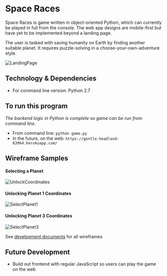 # Space Races
Space Races is game written in object-oriented Python, which can currently be played in full from the console. The web app designs are mobile-first but have yet to be implemented beyond a landing page.

The user is tasked with saving humanity on Earth by finding another suitable planet. It requires puzzle-solving in a choose-your-own-adventure style.

![LandingPage](https://res.cloudinary.com/dckkkjkuz/image/upload/v1664659706/space-races_landing_page_screenshot_without_tab_zcxbzt.png)

## Technology & Dependencies
* For command line version: Python 2.7


## To run this program
*The backend logic in Python is complete so game can be run from command line.*
* From command line: `python game.py`
* In the future, on the web: `https://gentle-headland-63964.herokuapp.com/`


## Wireframe Samples

#### Selecting a Planet
![UnlockCoordinates](https://res.cloudinary.com/dckkkjkuz/image/upload/c_scale,w_400/v1509154912/space-races/SelectPuzzle.png)


#### Unlocking Planet 1 Coordinates
![SelectPlanet1](https://res.cloudinary.com/dckkkjkuz/image/upload/c_scale,w_400/v1509161143/space-races/UnlockPlanet1.png)


#### Unlocking Planet 3 Coordinates
![SelectPlanet3](https://res.cloudinary.com/dckkkjkuz/image/upload/c_scale,w_400/v1509154921/space-races/UnlockPlanet3.png)


See [development documents][docs] for all wireframes

[docs]: docs/


## Future Development
* Build out frontend with regular JavaScript so users can play the game on the web

